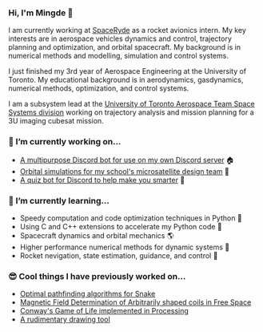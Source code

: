 ### Hi, I'm Mingde 👋

I am currently working at [SpaceRyde](https://www.spaceryde.com/) as a rocket avionics intern. My key interests are in aerospace vehicles dynamics and control, trajectory planning and optimization, and orbital spacecraft. My background is in numerical methods and modelling, simulation and control systems.

I just finished my 3rd year of Aerospace Engineering at the University of Toronto. My educational background is in aerodynamics, gasdynamics, numerical methods, optimization, and control systems.

I am a subsystem lead at the [University of Toronto Aerospace Team Space Systems division](https://www.utat.ca/space-systems) working on trajectory analysis and mission planning for a 3U imaging cubesat mission.

### 🔭 I’m currently working on...
* [A multipurpose Discord bot for use on my own Discord server](https://github.com/itchono/Comrade) 🏠
* [Orbital simulations for my school's microsatellite design team](https://github.com/spacesys-finch/supernova) 📡
* [A quiz bot for Discord to help make you smarter](https://github.com/micropipette/studybot) 🧠

### 🌱 I’m currently learning...
* Speedy computation and code optimization techniques in Python 🐍
* Using C and C++ extensions to accelerate my Python code 💨
* Spacecraft dynamics and orbital mechanics 🌎
* Higher performance numerical methods for dynamic systems 🌌
* Rocket nevigation, state estimation, guidance, and control 🚀

### 😎 Cool things I have previously worked on...
* [Optimal pathfinding algorithms for Snake](https://github.com/itchono/ESC190-snek)
* [Magnetic Field Determination of Arbitrarily shaped coils in Free Space](https://github.com/vuthalab/biot-savart)
* [Conway's Game of Life implemented in Processing](https://github.com/itchono/Conway-GOL)
* [A rudimentary drawing tool](http://mingde.tk/altair/)
